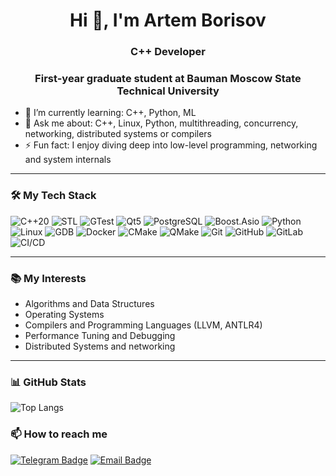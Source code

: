 <h1 align="center">Hi 👋, I'm Artem Borisov</h1>
<h3 align="center">C++ Developer</h3>
<h3 align="center">First-year graduate student at Bauman Moscow State Technical University</h3>


- 🌱 I’m currently learning: C++, Python, ML
- 💬 Ask me about: C++, Linux, Python, multithreading, concurrency, networking, distributed systems or compilers
- ⚡ Fun fact: I enjoy diving deep into low-level programming, networking and system internals

---

### 🛠️ My Tech Stack

![C++20](https://img.shields.io/badge/C%2B%2B-20-00599C?style=for-the-badge&logo=c%2B%2B)
![STL](https://img.shields.io/badge/-STL-00599C?style=for-the-badge)
![GTest](https://img.shields.io/badge/-GTest-6DB33F?style=for-the-badge)
![Qt5](https://img.shields.io/badge/-Qt5-41CD52?style=for-the-badge&logo=qt)
![PostgreSQL](https://img.shields.io/badge/-PostgreSQL-336791?style=for-the-badge&logo=postgresql)
![Boost.Asio](https://img.shields.io/badge/-Boost.Asio-004482?style=for-the-badge)
![Python](https://img.shields.io/badge/-Python-3776AB?style=for-the-badge&logo=python)
![Linux](https://img.shields.io/badge/-Linux-FCC624?style=for-the-badge&logo=linux)
![GDB](https://img.shields.io/badge/-GDB-000000?style=for-the-badge)
![Docker](https://img.shields.io/badge/-Docker-2496ED?style=for-the-badge&logo=docker)
![CMake](https://img.shields.io/badge/-CMake-064F8C?style=for-the-badge&logo=cmake)
![QMake](https://img.shields.io/badge/-QMake-41CD52?style=for-the-badge&logo=qt)
![Git](https://img.shields.io/badge/-Git-F05032?style=for-the-badge&logo=git)
![GitHub](https://img.shields.io/badge/-GitHub-181717?style=for-the-badge&logo=github)
![GitLab](https://img.shields.io/badge/-GitLab-FC6D26?style=for-the-badge&logo=gitlab)
![CI/CD](https://img.shields.io/badge/-CI%2FCD-0A0A0A?style=for-the-badge&logo=githubactions)

---

### 📚 My Interests

- Algorithms and Data Structures  
- Operating Systems  
- Compilers and Programming Languages (LLVM, ANTLR4)  
- Performance Tuning and Debugging  
- Distributed Systems and networking  

---

### 📊 GitHub Stats

![Top Langs](https://github-readme-stats.vercel.app/api/top-langs/?username=borisov-artem1&layout=compact&theme=tokyonight)

### 📫 How to reach me

[![Telegram Badge](https://img.shields.io/badge/-Telegram-2CA5E0?style=for-the-badge&logo=telegram&logoColor=white)](https://t.me/brslvrt)
[![Email Badge](https://img.shields.io/badge/-Email-D14836?style=for-the-badge&logo=gmail&logoColor=white)](mailto:artem.borisov2002@mail.ru)

